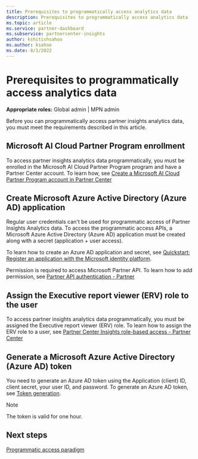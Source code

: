 ```yaml
---
title: Prerequisites to programmatically access analytics data
description: Prerequisites to programmatically access analytics data
ms.topic: article
ms.service: partner-dashboard
ms.subservice: partnercenter-insights
author: kshitishsahoo
ms.author: ksahoo
ms.date: 8/1/2022
---
```


# Prerequisites to programmatically access analytics data

**Appropriate roles:** Global admin | MPN admin

Before you can programmatically access partner insights analytics data, you must meet the requirements described in this article.

## Microsoft AI Cloud Partner Program enrollment

To access partner insights analytics data programmatically, you must be enrolled in the Microsoft AI Cloud Partner Program program and have a Partner Center account. To learn how, see [Create a Microsoft AI Cloud Partner Program account in Partner Center](mpn-create-a-partner-center-account.md)

## Create Microsoft Azure Active Directory (Azure AD) application

Regular user credentials can't be used for programmatic access of Partner Insights Analytics data. To access the programmatic access APIs, a Microsoft Azure Active Directory (Azure AD) application must be created along with a secret (application + user access).

To learn how to create an Azure AD application and secret, see [Quickstart: Register an application with the Microsoft identity platform](/azure/active-directory/develop/quickstart-register-app).

Permission is required to access Microsoft Partner API. To learn how to add permission, see [Partner API authentication - Partner](/partner/develop/api-authentication#application-and-user-access)

## Assign the Executive report viewer (ERV) role to the user

To access partner insights analytics data programmatically, you must be assigned the Executive report viewer (ERV) role. To learn how to assign the ERV role to a user, see [Partner Center Insights role-based access - Partner Center](insights-roles.md)

## Generate a Microsoft Azure Active Directory (Azure AD) token

You need to generate an Azure AD token using the Application (client) ID, client secret, your user ID, and password. To generate an Azure AD token, see [Token generation](insights-programmatic-first-api-call.md#token-generation).

> [!NOTE]
> The token is valid for one hour.

## Next steps

[Programmatic access paradigm](insights-programmatic-access-paradigm.md)

